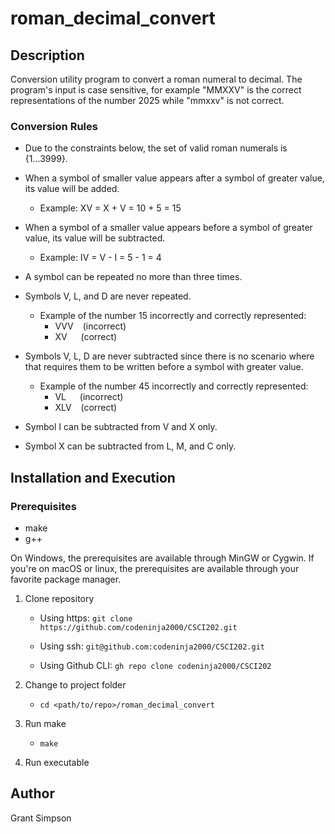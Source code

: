 # roman_decimal_convert

## Description
Conversion utility program to convert a roman numeral to decimal. The program's input is
case sensitive, for example "MMXXV" is the correct representations of the number 2025 while "mmxxv" is not correct.

### Conversion Rules
- Due to the constraints below, the set of valid roman numerals is {1...3999}.
- When a symbol of smaller value appears after a symbol of greater value, its value will be added.
  - Example: XV = X + V = 10 + 5 = 15

- When a symbol of a smaller value appears before a symbol of greater value, its value will be subtracted.
  - Example: IV = V - I = 5 - 1 = 4

- A symbol can be repeated no more than three times.

- Symbols V, L, and D are never repeated.
  - Example of the number 15 incorrectly and correctly represented:
    - VVV &ensp; (incorrect)
    - XV &emsp; (correct)

- Symbols V, L, D are never subtracted since there is no scenario where that requires them to be written before a symbol with greater value.
  - Example of the number 45 incorrectly and correctly represented:
    - VL &emsp; (incorrect)
    - XLV &ensp; (correct)

- Symbol I can be subtracted from V and X only.

- Symbol X can be subtracted from L, M, and C only.

## Installation and Execution

### Prerequisites
- make 
- g++ 

On Windows, the prerequisites are available through MinGW or Cygwin. If you're on macOS or linux, the prerequisites are available through your favorite package manager.

1. Clone repository

     - Using https: `git clone https://github.com/codeninja2000/CSCI202.git`

     - Using ssh: `git@github.com:codeninja2000/CSCI202.git`

     - Using Github CLI: `gh repo clone codeninja2000/CSCI202`

2. Change to project folder
     - `cd <path/to/repo>/roman_decimal_convert`

3. Run make
     - `make`

4. Run executable

## Author
Grant Simpson
